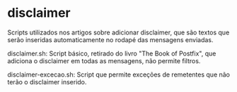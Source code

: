 disclaimer
=======

Scripts utilizados nos artigos sobre adicionar disclaimer, que são textos que serão inseridas  automaticamente no rodapé das mensagens 
enviadas.

disclaimer.sh: Script básico, retirado do livro "The Book of Postfix", que adiciona o disclaimer em todas as mensagens, não permite filtros.

disclaimer-excecao.sh: Script que permite exceções de remetentes que não terão o disclaimer inserido.
